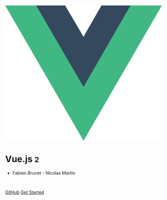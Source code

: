 <!-- _coverpage.md -->

![logo](_media/vuejs.svg)

# Vue.js <small>2</small>


- Fabien Brunet -  Nicolas Martin

<br />

[GitHub](https://github.com/NodeAndTyped/techday-vuejs/)
[Get Started](#présentation)